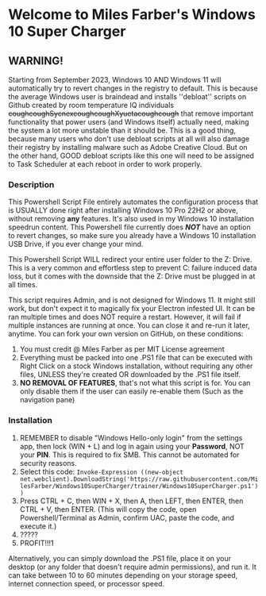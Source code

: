 # Welcome to Miles Farber's Windows 10 Super Charger

## WARNING!

Starting from September 2023, Windows 10 AND Windows 11 will automatically try to revert changes in the registry to default. This is because the average Windows user is braindead and installs ''debloat'' scripts on Github created by room temperature IQ individuals ~~coughcoughSycnexcoughcoughXyuetacoughcough~~ that remove important functionality that power users (and Windows itself) actually need, making the system a lot more unstable than it should be. This is a good thing, because many users who don't use debloat scripts at all will also damage their registry by installing malware such as Adobe Creative Cloud. But on the other hand, GOOD debloat scripts like this one will need to be assigned to Task Scheduler at each reboot in order to work properly.

### Description

This Powershell Script File entirely automates the configuration process that is USUALLY done right after installing Windows 10 Pro 22H2 or above, without removing **any** features. It's also used in my Windows 10 installation speedrun content. This Powershell file currently does ***NOT*** have an option to revert changes, so make sure you already have a Windows 10 installation USB Drive, if you ever change your mind.

This Powershell Script WILL redirect your entire user folder to the Z: Drive. This is a very common and effortless step to prevent C: failure induced data loss, but it comes with the downside that the Z: Drive must be plugged in at all times.

This script requires Admin, and is not designed for Windows 11. It might still work, but don't expect it to magically fix your Electron infested UI. It can be ran multiple times and does NOT require a restart. However, it will fail if multiple instances are running at once. You can close it and re-run it later, anytime. You can fork your own version on GitHub, on these conditions:

1. You must credit @ Miles Farber as per MIT License agreement
2. Everything must be packed into one .PS1 file that can be executed with Right Click on a stock Windows installation, without requiring any other files, UNLESS they're created OR downloaded by the .PS1 file itself.
3. **NO REMOVAL OF FEATURES**, that's not what this script is for. You can only disable them if the user can easily re-enable them (Such as the navigation pane)

### Installation

1. REMEMBER to disable "Windows Hello-only login" from the settings app, then lock (WIN + L) and log in again using your **Password**, NOT your **PIN**. This is required to fix SMB. This cannot be automated for security reasons.
2. Select this code: `Invoke-Expression ((new-object net.webclient).DownloadString('https://raw.githubusercontent.com/MilesFarber/Windows10SuperCharger/trainer/Windows10SuperCharger.ps1'))` 
3. Press CTRL + C, then WIN + X, then A, then LEFT, then ENTER, then CTRL + V, then ENTER. (This will copy the code, open Powershell/Terminal as Admin, confirm UAC, paste the code, and execute it.)
4. ?????
5. PROFIT!!!1

Alternatively, you can simply download the .PS1 file, place it on your desktop (or any folder that doesn't require admin permissions), and run it. It can take between 10 to 60 minutes depending on your storage speed, internet connection speed, or processor speed.
